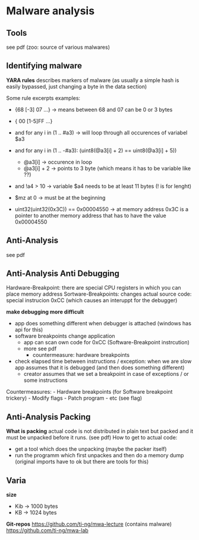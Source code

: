 # Malware analysis

## Tools
see pdf
 (zoo: source of various malwares)


## Identifying malware

**YARA rules**
describes markers of malware (as usually a simple hash is easily bypassed, just changing a byte in the data section)

Some rule excerpts examples: 
-  {68 [-3] 07 ...}     -> means between 68 and 07 can be 0 or 3 bytes
- { 00 [1-5]FF ...}
- and for any i in (1 .. #a3)         ->   will loop through all occurences of variabel $a3
- and for any i in (1 .. -#a3): (uint8(@a3[i] + 2) == uint8(@a3[i] + 5))
    - @a3[i]  -> occurence in loop
    - @a3[i] + 2 -> points to 3 byte (which means it has to be variable like ??)
- and !a4 > 10   -> variable $a4 needs to be at least 11 bytes (! is for lenght) 

- $mz at 0     -> must be at the beginning
- uint32(uint32(0x3C)) == 0x00004550   -> at memory address 0x3C is a pointer to another memory address that has to have the value  0x00004550



## Anti-Analysis 

see pdf





## Anti-Analysis Anti Debugging

Hardware-Breakpoint: there are special CPU registers in which you can place memory address
Sortware-Breakpoints: changes actual source code: special instrucion 0xCC  (which causes an interuppt for the debugger)


**make debugging more difficult**
- app does something different when debugger is attached (windows has api for this)
- software breakpoints change application
    - app can scan own code for 0xCC (Software-Breakpoint instrcution)
    - more see pdf
        - countermeasure: hardware breakpoints
- check elapsed time between instructions / exception: when we are slow app assumes that it is debugged (and then does something different)
    - creator assumes that we set a breakpoint in case of exceptions / or some instructions

Countermeasures: 
    - Hardware breakpoints (for Software breakpoint trickery)
    - Modify flags
    - Patch program
    - etc (see flag)



## Anti-Analysis Packing

**What is packing**
actual code is not distributed in plain text but packed and it must be unpacked before it runs. (see pdf)
How to get to actual code: 
- get a tool which does the unpacking (maybe the packer itself)
- run the programm which first unpackes and then do a memory dump (original imports have to ok but there are tools for this)




## Varia

**size**
- Kib -> 1000 bytes
- KB -> 1024 bytes


**Git-repos**
https://github.com/ti-ng/mwa-lecture  (contains malware)
https://github.com/ti-ng/mwa-lab